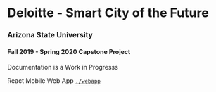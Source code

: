 # Deloitte - Smart City of the Future

### Arizona State University 
#### Fall 2019 - Spring 2020 Capstone Project

Documentation is a Work in Progresss

React Mobile Web App [`./webapp`](./webapp)
